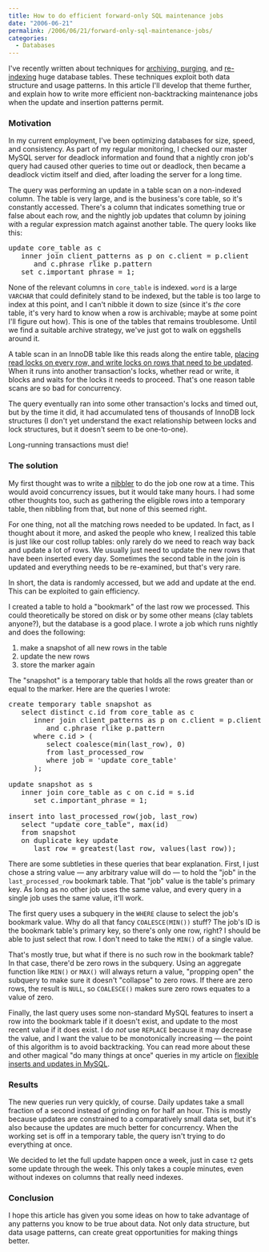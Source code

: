 ```yaml
---
title: How to do efficient forward-only SQL maintenance jobs
date: "2006-06-21"
permalink: /2006/06/21/forward-only-sql-maintenance-jobs/
categories:
  - Databases
---
```

I've recently written about techniques for [archiving, purging][1], and [re-indexing][2] huge database tables. These techniques exploit both data structure and usage patterns. In this article I'll develop that theme further, and explain how to write more efficient non-backtracking maintenance jobs when the update and insertion patterns permit.

### Motivation

In my current employment, I've been optimizing databases for size, speed, and consistency. As part of my regular monitoring, I checked our master MySQL server for deadlock information and found that a nightly cron job's query had caused other queries to time out or deadlock, then became a deadlock victim itself and died, after loading the server for a long time.

The query was performing an update in a table scan on a non-indexed column. The table is very large, and is the business's core table, so it's constantly accessed. There's a column that indicates something true or false about each row, and the nightly job updates that column by joining with a regular expression match against another table. The query looks like this:

<pre>update core_table as c
   inner join client_patterns as p on c.client = p.client
      and c.phrase rlike p.pattern
   set c.important_phrase = 1;</pre>

None of the relevant columns in `core_table` is indexed. `word` is a large `VARCHAR` that could definitely stand to be indexed, but the table is too large to index at this point, and I can't nibble it down to size (since it's *the* core table, it's very hard to know when a row is archivable; maybe at some point I'll figure out how). This is one of the tables that remains troublesome. Until we find a suitable archive strategy, we've just got to walk on eggshells around it.

A table scan in an InnoDB table like this reads along the entire table, [placing read locks on every row, and write locks on rows that need to be updated][3]. When it runs into another transaction's locks, whether read or write, it blocks and waits for the locks it needs to proceed. That's one reason table scans are so bad for concurrency.

The query eventually ran into some other transaction's locks and timed out, but by the time it did, it had accumulated tens of thousands of InnoDB lock structures (I don't yet understand the exact relationship between locks and lock structures, but it doesn't seem to be one-to-one).

Long-running transactions must die!

### The solution

My first thought was to write a [nibbler][1] to do the job one row at a time. This would avoid concurrency issues, but it would take many hours. I had some other thoughts too, such as gathering the eligible rows into a temporary table, then nibbling from that, but none of this seemed right.

For one thing, not all the matching rows needed to be updated. In fact, as I thought about it more, and asked the people who knew, I realized this table is just like our cost rollup tables: only rarely do we need to reach way back and update a lot of rows. We usually just need to update the new rows that have been inserted every day. Sometimes the second table in the join is updated and everything needs to be re-examined, but that's very rare.

In short, the data is randomly accessed, but we add and update at the end. This can be exploited to gain efficiency.

I created a table to hold a "bookmark" of the last row we processed. This could theoretically be stored on disk or by some other means (clay tablets anyone?), but the database is a good place. I wrote a job which runs nightly and does the following:

1.  make a snapshot of all new rows in the table
2.  update the new rows
3.  store the marker again

The "snapshot" is a temporary table that holds all the rows greater than or equal to the marker. Here are the queries I wrote:

<pre>create temporary table snapshot as 
   select distinct c.id from core_table as c
      inner join client_patterns as p on c.client = p.client
         and c.phrase rlike p.pattern
      where c.id &gt; (
         select coalesce(min(last_row), 0)
         from last_processed_row
         where job = 'update core_table'
      );

update snapshot as s
   inner join core_table as c on c.id = s.id
      set c.important_phrase = 1;

insert into last_processed_row(job, last_row)
   select "update core_table", max(id)
   from snapshot
   on duplicate key update
      last_row = greatest(last_row, values(last_row));</pre>

There are some subtleties in these queries that bear explanation. First, I just chose a string value &#8212; any arbitrary value will do &#8212; to hold the "job" in the `last_processed_row` bookmark table. That "job" value is the table's primary key. As long as no other job uses the same value, and every query in a single job uses the same value, it'll work.

The first query uses a subquery in the `WHERE` clause to select the job's bookmark value. Why do all that fancy `COALESCE(MIN())` stuff? The job's ID is the bookmark table's primary key, so there's only one row, right? I should be able to just select that row. I don't need to take the `MIN()` of a single value.

That's mostly true, but what if there is no such row in the bookmark table? In that case, there'd be zero rows in the subquery. Using an aggregate function like `MIN()` or `MAX()` will always return a value, "propping open" the subquery to make sure it doesn't "collapse" to zero rows. If there are zero rows, the result is `NULL`, so `COALESCE()` makes sure zero rows equates to a value of zero.

Finally, the last query uses some non-standard MySQL features to insert a row into the bookmark table if it doesn't exist, and update to the most recent value if it does exist. I do *not* use `REPLACE` because it may decrease the value, and I want the value to be monotonically increasing &#8212; the point of this algorithm is to avoid backtracking. You can read more about these and other magical "do many things at once" queries in my article on [flexible inserts and updates in MySQL][4].

### Results

The new queries run very quickly, of course. Daily updates take a small fraction of a second instead of grinding on for half an hour. This is mostly because updates are constrained to a comparatively small data set, but it's also because the updates are much better for concurrency. When the working set is off in a temporary table, the query isn't trying to do everything at once.

We decided to let the full update happen once a week, just in case `t2` gets some update through the week. This only takes a couple minutes, even without indexes on columns that really need indexes.

### Conclusion

I hope this article has given you some ideas on how to take advantage of any patterns you know to be true about data. Not only data structure, but data usage patterns, can create great opportunities for making things better.

 [1]: /blog/2006/05/02/how-to-write-efficient-archiving-and-purging-jobs-in-sql/
 [2]: /blog/2006/06/14/how-to-re-index-a-large-database-table/
 [3]: http://dev.mysql.com/doc/refman/5.0/en/innodb-transaction-model.html
 [4]: /blog/2006/02/21/flexible-insert-and-update-in-mysql/
